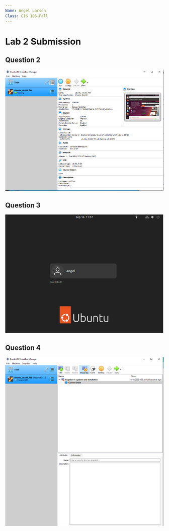 ```yaml
--- 
Name: Angel Larsen
Class: CIS 106-Fall
---
```


# Lab 2 Submission

## Question 2 

![q2](q2.PNG)

## Question 3

![q3](q3.PNG)

## Question 4

![p4](q4.PNG)